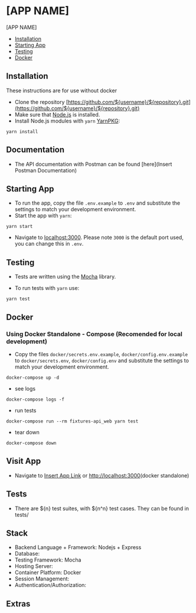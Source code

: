 # [APP NAME]

[APP NAME]

* [Installation](#installation)
* [Starting App](#starting-app)
* [Testing](#testing)
* [Docker](#docker)

## Installation

These instructions are for use without docker

* Clone the repository [https://github.com/${username}/${repository}.git](https://github.com/${username}/${repository}.git)
* Make sure that [Node.js](https://nodejs.org/) is installed.
* Install Node.js modules with `yarn` [YarnPKG](https://yarnpkg.com/):

```shell
yarn install
```

## Documentation

* The API documentation with Postman can be found [here](Insert Postman Documentation)

## Starting App

* To run the app, copy the file `.env.example` to `.env` and substitute the settings to match your development environment.
* Start the app with `yarn`:

```shell
yarn start
```

* Navigate to [localhost:3000](http://localhost:3000). Please note `3000` is the default port used, you can change this in `.env`.

## Testing

* Tests are written using the [Mocha](https://mochajs.org/) library.

* To run tests with `yarn` use:

```shell
yarn test
```

## Docker

### Using Docker Standalone - Compose (Recomended for local development)

* Copy the files `docker/secrets.env.example`, `docker/config.env.example` to `docker/secrets.env`, `docker/config.env` and substitute the settings to match your development environment.

```shell
docker-compose up -d
```

* see logs

```shell
docker-compose logs -f
```

* run tests

```shell
docker-compose run --rm fixtures-api_web yarn test
```

* tear down

```shell
docker-compose down
```

## Visit App

* Navigate to [Insert App Link](https://${application-url}) or [http://localhost:3000](http://localhost:3000)(docker standalone)

## Tests

* There are ${n} test suites, with ${n^n} test cases. They can be found in tests/

## Stack

* Backend Language + Framework: Nodejs + Express
* Database:
* Testing Framework: Mocha
* Hosting Server:
* Container Platform: Docker
* Session Management:
* Authentication/Authorization:

## Extras
